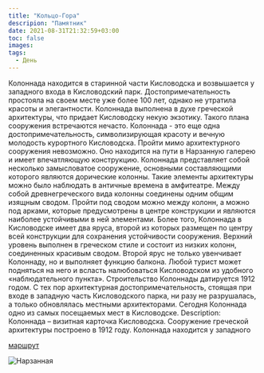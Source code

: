 ```yaml
---
title: "Кольцо-Гора"
descripion: "Памятник"
date: 2021-08-31T21:32:59+03:00
toc: false
images:
tags:
  - День
---
```


Колоннада находится в старинной части Кисловодска и возвышается у западного входа в Кисловодский парк. Достопримечательность простояла на своем месте уже более 100 лет, однако не утратила красоты и элегантности. Колоннада выполнена в духе греческой архитектуры, что придает Кисловодску некую экзотику. Такого плана сооружения встречаются нечасто.
Колоннада - это еще одна достопримечательность, символизирующая красоту и вечную молодость курортного Кисловодска. Пройти мимо архитектурного сооружения невозможно. Оно находится на пути в Нарзанную галерею и имеет впечатляющую конструкцию.
Колоннада представляет собой несколько замысловатое сооружение, основными составляющими которого являются дорические колонны. Такие элементы архитектуры можно было наблюдать в античные времена в амфитеатре. Между собой древнегреческого вида колонны соединены одним общим изящным сводом. Пройти под сводом можно между колонн, а можно под арками, которые предусмотрены в центре конструкции и являются наиболее устойчивыми в ней элементами. Более того, Колоннада в Кисловодске имеет два яруса, второй из которых размещен по центру всей конструкции для сохранения устойчивости сооружения. Верхний уровень выполнен в греческом стиле и состоит из низких колонн, соединенных красивым сводом. Второй ярус не только увенчивает Колоннаду, но и выполняет функцию балкона. Любой турист может подняться на него и всласть налюбоваться Кисловодском из удобного «наблюдательного пункта».
Строительство Колоннады датируется 1912 годом. С тех пор архитектурная достопримечательность, стоящая при входе в западную часть Кисловодского парка, ни разу не разрушалась, а только обновлялась местными архитекторами. Сегодня Колоннада одно из самых посещаемых мест в Кисловодске.
Description:
Колоннада – визитная карточка Кисловодска. Сооружение греческой архитектуры построено в 1912 году. Колоннада находится у западного

[маршрут](https://goo.gl/maps/E7G9LAs6Bg6viS3j7)

![Нарзанная](/img/koltso-gora-700x466.jpg)
